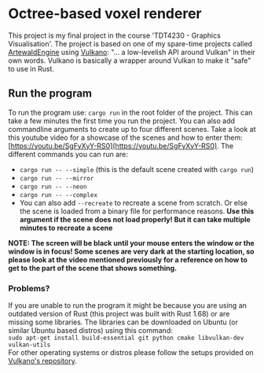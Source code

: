 # Octree-based voxel renderer

This project is my final project in the course 'TDT4230 - Graphics Visualisation'. The project is based on one of my spare-time projects called [ArtewaldEngine](https://github.com/Artewald/ArtewaldEngine) using [Vulkano](https://github.com/vulkano-rs/vulkano): "... a low-levelish API around Vulkan" in their own words. Vulkano is basically a wrapper around Vulkan to make it "safe" to use in Rust.

## Run the program

To run the program use: `cargo run` in the root folder of the project. This can take a few minutes the first time you run the project.
You can also add commandline arguments to create up to four different scenes. Take a look at this youtube video for a showcase of the scenes and how to enter them: [https://youtu.be/SgFyXyY-RS0](https://youtu.be/SgFyXyY-RS0).
The different commands you can run are:

- `cargo run -- --simple` (this is the default scene created with `cargo run`)
- `cargo run -- --mirror`
- `cargo run -- --neon`
- `cargo run -- --complex`
- You can also add `--recreate` to recreate a scene from scratch. Or else the scene is loaded from a binary file for performance reasons. **Use this argument if the scene does not load properly! But it can take multiple minutes to recreate a scene**

**NOTE: The screen will be black until your mouse enters the window or the window is in focus! Some scenes are very dark at the starting location, so please look at the video mentioned previously for a reference on how to get to the part of the scene that shows something.**

### Problems?

If you are unable to run the program it might be because you are using an outdated version of Rust (this project was built with Rust 1.68) or are missing some libraries. The libraries can be downloaded on Ubuntu (or similar Ubuntu based distros) using this command: <br>
`sudo apt-get install build-essential git python cmake libvulkan-dev vulkan-utils` <br>
For other operating systems or distros please follow the setups provided on [Vulkano's repository](https://github.com/vulkano-rs/vulkano#setup-and-troubleshooting).

